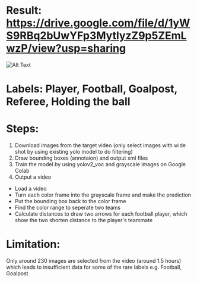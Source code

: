 # Result: https://drive.google.com/file/d/1yWS9RBq2bUwYFp3MytlyzZ9p5ZEmLwzP/view?usp=sharing
![Alt Text](https://github.com/kitchun0402/Data-Science/blob/master/Practice/Project_3_Yolo%20on%20Football%20/football.gif)

# Labels: Player, Football, Goalpost, Referee, Holding the ball

# Steps:
1. Download images from the target video (only select images with wide shot by using existing yolo model to do filtering)
2. Draw bounding boxes (annotaion) and output xml files
3. Train the model by using yolov2_voc and grayscale images on Google Colab
4. Output a video
  - Load a video
  - Turn each color frame into the grayscale frame and make the prediction
  - Put the bounding box back to the color frame
  - Find the color range to seperate two teams
  - Calculate distances to draw two arrows for each football player, which show the two shorten distance to the player's teammate

# Limitation:
Only around 230 images are selected from the video (around 1.5 hours) which leads to insufficient data for some of the rare labels e.g. Football, Goalpost
